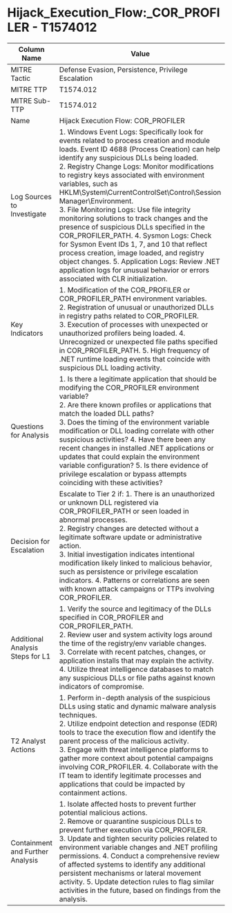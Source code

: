 # Hijack_Execution_Flow:_COR_PROFILER - T1574012

| Column Name | Value |
|-------------|-------|
| MITRE Tactic | Defense Evasion, Persistence, Privilege Escalation |
| MITRE TTP | T1574.012 |
| MITRE Sub-TTP | T1574.012 |
| Name | Hijack Execution Flow: COR_PROFILER |
| Log Sources to Investigate | 1. Windows Event Logs: Specifically look for events related to process creation and module loads. Event ID 4688 (Process Creation) can help identify any suspicious DLLs being loaded.<br>2. Registry Change Logs: Monitor modifications to registry keys associated with environment variables, such as HKLM\System\CurrentControlSet\Control\Session Manager\Environment.<br>3. File Monitoring Logs: Use file integrity monitoring solutions to track changes and the presence of suspicious DLLs specified in the COR_PROFILER_PATH. 4. Sysmon Logs: Check for Sysmon Event IDs 1, 7, and 10 that reflect process creation, image loaded, and registry object changes. 5. Application Logs: Review .NET application logs for unusual behavior or errors associated with CLR initialization. |
| Key Indicators | 1. Modification of the COR_PROFILER or COR_PROFILER_PATH environment variables.<br>2. Registration of unusual or unauthorized DLLs in registry paths related to COR_PROFILER.<br>3. Execution of processes with unexpected or unauthorized profilers being loaded. 4. Unrecognized or unexpected file paths specified in COR_PROFILER_PATH. 5. High frequency of .NET runtime loading events that coincide with suspicious DLL loading activity. |
| Questions for Analysis | 1. Is there a legitimate application that should be modifying the COR_PROFILER environment variable?<br>2. Are there known profiles or applications that match the loaded DLL paths?<br>3. Does the timing of the environment variable modification or DLL loading correlate with other suspicious activities? 4. Have there been any recent changes in installed .NET applications or updates that could explain the environment variable configuration? 5. Is there evidence of privilege escalation or bypass attempts coinciding with these activities? |
| Decision for Escalation | Escalate to Tier 2 if: 1. There is an unauthorized or unknown DLL registered via COR_PROFILER_PATH or seen loaded in abnormal processes.<br>2. Registry changes are detected without a legitimate software update or administrative action.<br>3. Initial investigation indicates intentional modification likely linked to malicious behavior, such as persistence or privilege escalation indicators. 4. Patterns or correlations are seen with known attack campaigns or TTPs involving COR_PROFILER. |
| Additional Analysis Steps for L1 | 1. Verify the source and legitimacy of the DLLs specified in COR_PROFILER and COR_PROFILER_PATH.<br>2. Review user and system activity logs around the time of the registry/env variable changes.<br>3. Correlate with recent patches, changes, or application installs that may explain the activity. 4. Utilize threat intelligence databases to match any suspicious DLLs or file paths against known indicators of compromise. |
| T2 Analyst Actions | 1. Perform in-depth analysis of the suspicious DLLs using static and dynamic malware analysis techniques.<br>2. Utilize endpoint detection and response (EDR) tools to trace the execution flow and identify the parent process of the malicious activity.<br>3. Engage with threat intelligence platforms to gather more context about potential campaigns involving COR_PROFILER. 4. Collaborate with the IT team to identify legitimate processes and applications that could be impacted by containment actions. |
| Containment and Further Analysis | 1. Isolate affected hosts to prevent further potential malicious actions.<br>2. Remove or quarantine suspicious DLLs to prevent further execution via COR_PROFILER.<br>3. Update and tighten security policies related to environment variable changes and .NET profiling permissions. 4. Conduct a comprehensive review of affected systems to identify any additional persistent mechanisms or lateral movement activity. 5. Update detection rules to flag similar activities in the future, based on findings from the analysis. |
